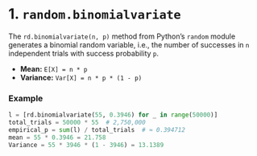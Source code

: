 # 1. `random.binomialvariate`

The `rd.binomialvariate(n, p)` method from Python’s `random` module generates a binomial random variable, i.e., the number of successes in `n` independent trials with success probability `p`.

- **Mean:** `E[X] = n * p`
- **Variance:** `Var[X] = n * p * (1 - p)`

### Example

```python
l = [rd.binomialvariate(55, 0.3946) for _ in range(50000)]
total_trials = 50000 * 55  # 2,750,000
empirical_p = sum(l) / total_trials  # ≈ 0.394712
mean = 55 * 0.3946 = 21.758
Variance = 55 * 3946 * (1 - 3946) = 13.1389

